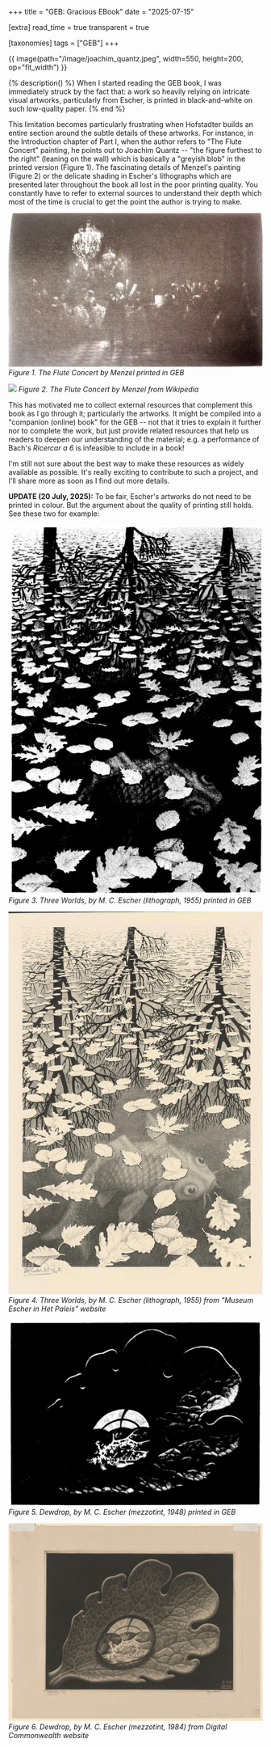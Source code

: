 +++
title = "GEB: Gracious EBook"
date = "2025-07-15"

[extra]
read_time = true
transparent = true

[taxonomies]
tags = ["GEB"]
+++

{{ image(path="/image/joachim_quantz.jpeg", width=550, height=200, op="fit_width") }}

{% description() %}
When I started reading the GEB book, I was immediately struck by the fact that:
a work so heavily relying on intricate visual artworks, particularly from
Escher, is printed in black-and-white on such low-quality paper.
{% end %}

This limitation becomes particularly frustrating when Hofstadter builds an
entire section around the subtle details of these artworks. For instance, in the
Introduction chapter of Part I, when the author refers to "The Flute Concert"
painting, he points out to Joachim Quantz -- "the figure furthest to the right"
(leaning on the wall) which is basically a "greyish blob" in the printed version
(Figure 1). The fascinating details of Menzel's painting (Figure 2) or the
delicate shading in Escher's lithographs which are presented later throughout
the book all lost in the poor printing quality. You constantly have to refer to
external sources to understand their depth which most of the time is crucial to
get the point the author is trying to make.

![](/image/y8OrZSE.jpeg)
*Figure 1. The Flute Concert by Menzel printed in GEB*

![](https://upload.wikimedia.org/wikipedia/commons/thumb/6/64/Adolph_Menzel_-_Fl%C3%B6tenkonzert_Friedrichs_des_Gro%C3%9Fen_in_Sanssouci_-_Google_Art_Project.jpg/2880px-Adolph_Menzel_-_Fl%C3%B6tenkonzert_Friedrichs_des_Gro%C3%9Fen_in_Sanssouci_-_Google_Art_Project.jpg)
*Figure 2. The Flute Concert by Menzel from Wikipedia*

This has motivated me to collect external resources that complement this book as
I go through it; particularly the artworks. It might be compiled into a
"companion (online) book" for the GEB -- not that it tries to explain it further
nor to complete the work, but just provide related resources that help us
readers to deepen our understanding of the material; e.g. a performance of
Bach's *Ricercar a 6* is infeasible to include in a book!

I'm still not sure about the best way to make these resources as
widely available as possible. It's really exciting to contribute to such a
project, and I'll share more as soon as I find out more details.

**UPDATE (20 July, 2025):** To be fair, Escher's artworks do not need to be
printed in colour. But the argument about the quality of printing still holds.
See these two for example:

![](/image/XrBZU26.jpeg)
*Figure 3. Three Worlds, by M. C. Escher (lithograph, 1955) printed in GEB*

![](/image/G2XcZJZ.jpeg)
*Figure 4. Three Worlds, by M. C. Escher (lithograph, 1955) from "Museum Escher in Het Paleis" website*

![](/image/7N1ufz3.jpeg)
*Figure 5. Dewdrop, by M. C. Escher (mezzotint, 1948) printed in GEB*

![](/image/NNAPUDt.jpeg)
*Figure 6. Dewdrop, by M. C. Escher (mezzotint, 1984) from Digital Commonwealth website*
